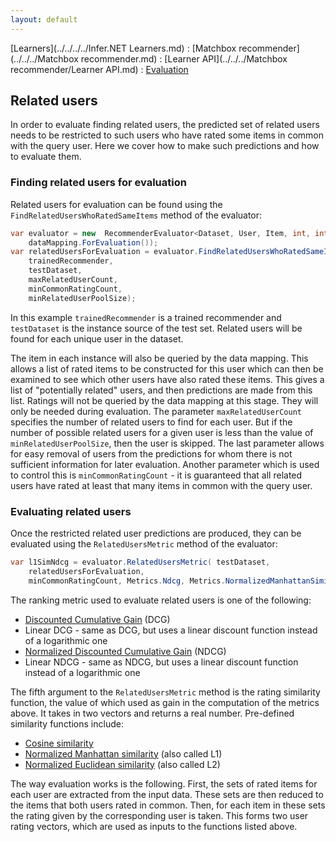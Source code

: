 ```yaml
---
layout: default
---
```

[Learners](../../../../Infer.NET Learners.md) : [Matchbox recommender](../../../Matchbox recommender.md) : [Learner API](../../../Matchbox recommender/Learner API.md) : [Evaluation](../Evaluation.md)

## Related users

In order to evaluate finding related users, the predicted set of related users needs to be restricted to such users who have rated some items in common with the query user. Here we cover how to make such predictions and how to evaluate them.

### Finding related users for evaluation

Related users for evaluation can be found using the `FindRelatedUsersWhoRatedSameItems` method of the evaluator:

```csharp
var evaluator = new  RecommenderEvaluator<Dataset, User, Item, int, int, Discrete>(  
    dataMapping.ForEvaluation());  
var relatedUsersForEvaluation = evaluator.FindRelatedUsersWhoRatedSameItems(  
    trainedRecommender,  
    testDataset,  
    maxRelatedUserCount,  
    minCommonRatingCount,   
    minRelatedUserPoolSize);
```

In this example `trainedRecommender` is a trained recommender and `testDataset` is the instance source of the test set. Related users will be found for each unique user in the dataset.

The item in each instance will also be queried by the data mapping. This allows a list of rated items to be constructed for this user which can then be examined to see which other users have also rated these items. This gives a list of "potentially related" users, and then predictions are made from this list. Ratings will not be queried by the data mapping at this stage. They will only be needed during evaluation. The parameter `maxRelatedUserCount` specifies the number of related users to find for each user. But if the number of possible related users for a given user is less than the value of `minRelatedUserPoolSize`, then the user is skipped. The last parameter allows for easy removal of users from the predictions for whom there is not sufficient information for later evaluation. Another parameter which is used to control this is `minCommonRatingCount` \- it is guaranteed that all related users have rated at least that many items in common with the query user.

### Evaluating related users

Once the restricted related user predictions are produced, they can be evaluated using the `RelatedUsersMetric` method of the evaluator:

```csharp
var l1SimNdcg = evaluator.RelatedUsersMetric( testDataset,  
    relatedUsersForEvaluation,  
    minCommonRatingCount, Metrics.Ndcg, Metrics.NormalizedManhattanSimilarity));
```

The ranking metric used to evaluate related users is one of the following:

*   [Discounted Cumulative Gain](http://en.wikipedia.org/wiki/Discounted_cumulative_gain#Discounted_Cumulative_Gain) (DCG)
*   Linear DCG - same as DCG, but uses a linear discount function instead of a logarithmic one
*   [Normalized Discounted Cumulative Gain](http://en.wikipedia.org/wiki/Discounted_cumulative_gain#Normalized_DCG) (NDCG)
*   Linear NDCG - same as NDCG, but uses a linear discount function instead of a logarithmic one

The fifth argument to the `RelatedUsersMetric` method is the rating similarity function, the value of which used as gain in the computation of the metrics above. It takes in two vectors and returns a real number. Pre-defined similarity functions include:

*   [Cosine similarity](http://en.wikipedia.org/wiki/Cosine_similarity)
*   [Normalized Manhattan similarity](http://simeon.wikia.com/wiki/Manhattan_distance) (also called L1)
*   [Normalized Euclidean similarity](http://simeon.wikia.com/wiki/Euclidean_distance) (also called L2)

The way evaluation works is the following. First, the sets of rated items for each user are extracted from the input data. These sets are then reduced to the items that both users rated in common. Then, for each item in these sets the rating given by the corresponding user is taken. This forms two user rating vectors, which are used as inputs to the functions listed above.

